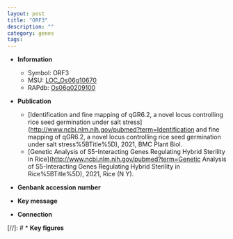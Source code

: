 ```yaml
---
layout: post
title: "ORF3"
description: ""
category: genes
tags: 
---
```


* **Information**  
    + Symbol: ORF3  
    + MSU: [LOC_Os06g10670](http://rice.plantbiology.msu.edu/cgi-bin/ORF_infopage.cgi?orf=LOC_Os06g10670)  
    + RAPdb: [Os06g0209100](http://rapdb.dna.affrc.go.jp/viewer/gbrowse_details/irgsp1?name=Os06g0209100)  

* **Publication**  
    + [Identification and fine mapping of qGR6.2, a novel locus controlling rice seed germination under salt stress](http://www.ncbi.nlm.nih.gov/pubmed?term=Identification and fine mapping of qGR6.2, a novel locus controlling rice seed germination under salt stress%5BTitle%5D), 2021, BMC Plant Biol.
    + [Genetic Analysis of S5-Interacting Genes Regulating Hybrid Sterility in Rice](http://www.ncbi.nlm.nih.gov/pubmed?term=Genetic Analysis of S5-Interacting Genes Regulating Hybrid Sterility in Rice%5BTitle%5D), 2021, Rice (N Y).

* **Genbank accession number**  

* **Key message**  

* **Connection**  

[//]: # * **Key figures**  


